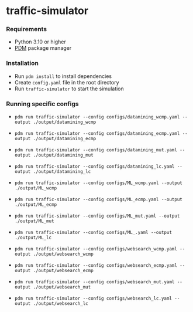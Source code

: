 # traffic-simulator

### Requirements
- Python 3.10 or higher
- [PDM](https://pdm.fming.dev/) package manager

### Installation
- Run `pdm install` to install dependencies
- Create `config.yaml` file in the root directory
- Run `traffic-simulator` to start the simulation

### Running specific configs 
- `pdm run traffic-simulator --config configs/datamining_wcmp.yaml --output ./output/datamining_wcmp`
- `pdm run traffic-simulator --config configs/datamining_ecmp.yaml --output ./output/datamining_ecmp`
- `pdm run traffic-simulator --config configs/datamining_mut.yaml --output ./output/datamining_mut`
- `pdm run traffic-simulator --config configs/datamining_lc.yaml --output ./output/datamining_lc`

- `pdm run traffic-simulator --config configs/ML_wcmp.yaml --output ./output/ML_wcmp`
- `pdm run traffic-simulator --config configs/ML_ecmp.yaml --output ./output/ML_ecmp`
- `pdm run traffic-simulator --config configs/ML_mut.yaml --output ./output/ML_mut`
- `pdm run traffic-simulator --config configs/ML_.yaml --output ./output/ML_lc`

- `pdm run traffic-simulator --config configs/websearch_wcmp.yaml --output ./output/websearch_wcmp`
- `pdm run traffic-simulator --config configs/websearch_ecmp.yaml --output ./output/websearch_ecmp`
- `pdm run traffic-simulator --config configs/websearch_mut.yaml --output ./output/websearch_mut`
- `pdm run traffic-simulator --config configs/websearch_lc.yaml --output ./output/websearch_lc`
  
